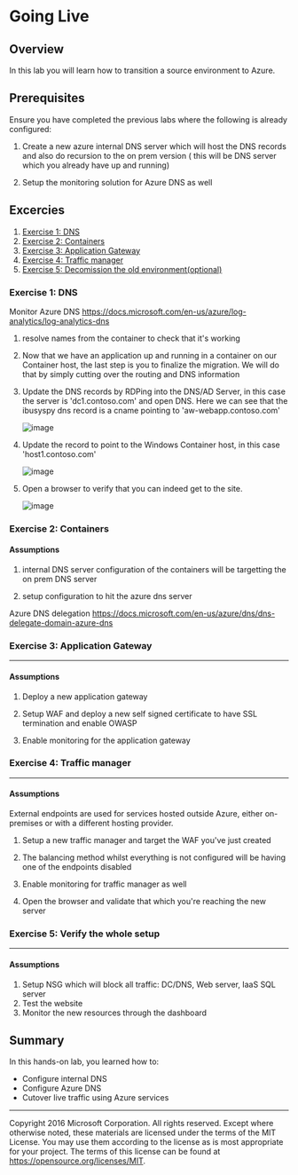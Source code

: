 # Going Live

## Overview

In this lab you will learn how to transition a source environment to Azure.

## Prerequisites

Ensure you have completed the previous labs where the following is already configured:

1. Create a new azure internal DNS server which will host the DNS records and also do recursion to the on prem version ( this will be DNS server which you already have up and running)

1. Setup the monitoring solution for Azure DNS as well

## Excercies

1. [Exercise 1: DNS](#ex1)
1. [Exercise 2: Containers](#ex2)
1. [Exercise 3: Application Gateway](#ex3)
1. [Exercise 4: Traffic manager](#ex4)
1. [Exercise 5: Decomission the old environment(optional)](#ex5)

### Exercise 1: DNS<a name="ex1"></a>

Monitor Azure DNS
https://docs.microsoft.com/en-us/azure/log-analytics/log-analytics-dns


1. resolve names from the container to check that it's working

1. Now that we have an application up and running in a container on our Container host, the last step is you to finalize the migration. We will do that by simply cutting over the routing and DNS information

1. Update the DNS records by RDPing into the DNS/AD Server, in this case the server is 'dc1.contoso.com' and open DNS. Here we can see that the ibusyspy dns record is a cname pointing to 'aw-webapp.contoso.com'

    ![image](./media/11-a-3.PNG)

1. Update the record to point to the Windows Container host, in this case 'host1.contoso.com'

    ![image](./media/11-a-4.PNG)

1. Open a browser to verify that you can indeed get to the site.

    ![image](./media/11-a-5.PNG)

### Exercise 2: Containers<a name="ex2"></a>

#### Assumptions

1. internal DNS server configuration of the containers will be targetting the on prem DNS server

1. setup configuration to hit the azure dns server

Azure DNS delegation
https://docs.microsoft.com/en-us/azure/dns/dns-delegate-domain-azure-dns

### Exercise 3: Application Gateway<a name="ex3"></a>

---

#### Assumptions

1. Deploy a new application gateway

1. Setup WAF and deploy a new self signed certificate to have SSL termination and enable OWASP

1. Enable monitoring for the application gateway

### Exercise 4: Traffic manager<a name="ex4"></a>

---

#### Assumptions

External endpoints are used for services hosted outside Azure, either on-premises or with a different hosting provider.

1. Setup a new traffic manager and target the WAF you've just created

1. The balancing method whilst everything is not configured will be having one of the endpoints disabled

1. Enable monitoring for traffic manager as well

1. Open the browser and validate that which you're reaching the new server

### Exercise 5: Verify the whole setup<a name="ex5"></a>

---

#### Assumptions

1. Setup NSG which will block all traffic:  DC/DNS, Web server, IaaS SQL server
1. Test the website
1. Monitor the new resources through the dashboard


## Summary

In this hands-on lab, you learned how to:
* Configure internal DNS
* Configure Azure DNS
* Cutover live traffic using Azure services

----

Copyright 2016 Microsoft Corporation. All rights reserved. Except where otherwise noted, these materials are licensed under the terms of the MIT License. You may use them according to the license as is most appropriate for your project. The terms of this license can be found at https://opensource.org/licenses/MIT.

